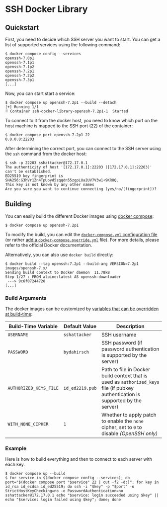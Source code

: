 # SSH Docker Library

## Quickstart

First, you need to decide which SSH server you want to start.
You can get a list of supported services using the following command:

    $ docker compose config --services
    openssh-7.0p1
    openssh-7.1p1
    openssh-7.1p2
    openssh-7.2p1
    openssh-7.2p2
    openssh-7.3p1
    [...]

Now, you can start start a service:

    $ docker compose up openssh-7.2p1 --build --detach
    [+] Running 1/1
    ⠿ Container ssh-docker-library-openssh-7.2p1-1  Started

To connect to it from the docker host, you need to know which port on the host machine is mapped to the SSH port (22) of the container:

    $ docker compose port openssh-7.2p1 22
    0.0.0.0:22203

After determining the correct port, you can connect to the SSH server using the `ssh` command from the docker host:

    $ ssh -p 22203 sshattacker@172.17.0.1
    The authenticity of host '[172.17.0.1]:22203 ([172.17.0.1]:22203)' can't be established.
    ED25519 key fingerprint is SHA256:G3hVr1Zn4TpUoyd5zqqdn55zgpLUa2UV7V3w1+9KRUQ.
    This key is not known by any other names
    Are you sure you want to continue connecting (yes/no/[fingerprint])?

## Building

You can easily build the different Docker images using [docker compose](https://docs.docker.com/compose/):

    $ docker compose up openssh-7.2p1

To modify the build, you can edit the [`docker-compose.yml` configuration file](https://docs.docker.com/compose/compose-file/) (or rather [add a `docker-compose.override.yml`](https://docs.docker.com/compose/extends/#multiple-compose-files) file).
For more details, please refer to the official Docker documentation.

Alternatively, you can also use `docker build` directly:

    $ docker build --tag openssh:7.2p1 --build-arg VERSION=7.2p1 images/openssh-7.x/
    Sending build context to Docker daemon  11.78kB
    Step 1/27 : FROM alpine:latest AS openssh-downloader
     ---> 9c6f07244728
    [...]

### Build Arguments

The docker images can be customized by [variables that can be overridden at build-time](https://docs.docker.com/engine/reference/commandline/build/#set-build-time-variables---build-arg):

| Build-Time Variable    | Default Value   | Description                                                                                                                       |
| ---------------------- | --------------- | --------------------------------------------------------------------------------------------------------------------------------- |
| `USERNAME`             | `sshattacker`   | SSH username                                                                                                                      |
| `PASSWORD`             | `bydahirsch`    | SSH password (if password authentication is supported by the server)                                                              |
| `AUTHORIZED_KEYS_FILE` | `id_ed2219.pub` | Path to file in Docker build context that is used as `authorized_keys` file (if pubkey authentication is supported by the server) |
| `WITH_NONE_CIPHER`     | `1`             | Whether to apply patch to enable the `none` cipher, set to `0` to disable _(OpenSSH only)_                                        |

### Example

Here is how to build everything and then to connect to each server with each key.

```
$ docker compose up --build
$ for service in $(docker compose config --services); do port="$(docker compose port "$service" 22 | cut -f2 -d:)"; for key in id_rsa id_ecdsa id_ed25519; do ssh -i "$key" -p "$port" -o StrictHostKeyChecking=no -o PasswordAuthentication=no sshattacker@172.17.0.1 echo "$service: login succeeded using $key" || echo "$service: login failed using $key"; done; done
```

